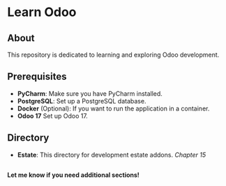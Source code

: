 # Learn Odoo

## About
This repository is dedicated to learning and exploring Odoo development.

## Prerequisites
- **PyCharm**: Make sure you have PyCharm installed. 
- **PostgreSQL**: Set up a PostgreSQL database.
- **Docker** (Optional): If you want to run the application in a container.
- **Odoo 17** Set up Odoo 17.

## Directory
- **Estate**: This directory for development estate addons. *Chapter 15*

##
**Let me know if you need additional sections!**